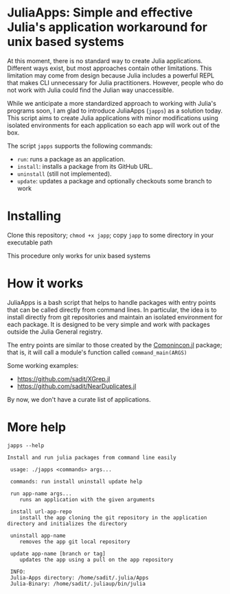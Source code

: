 # JuliaApps: Simple and effective Julia's application workaround for unix based systems

At this moment, there is no standard way to create Julia applications. Different ways exist, but most approaches contain other limitations. This limitation may come from design because Julia includes a powerful REPL that makes CLI unnecessary for Julia practitioners.
However, people who do not work with Julia could find the Julian way unaccessible.

While we anticipate a more standardized approach to working with Julia's programs soon, I am glad to introduce JuliaApps (`japps`) as a solution today. This script aims to create Julia applications with minor modifications using isolated environments for each application so each app will work out of the box.


The script `japps` supports the following commands:
- `run`: runs a package as an application.
- `install`: installs a package from its GitHub URL.
- `uninstall` (still not implemented).
- `update`: updates a package and optionally checkouts some branch to work


# Installing


Clone this repository; `chmod +x japp`; copy `japp` to some directory in your executable path

This procedure only works for unix based systems

# How it works

JuliaApps is a bash script that helps to handle packages with entry points that can be called directly from command lines.
In particular, the idea is to install directly from git repositories and maintain an isolated environment for each package.
It is designed to be very simple and work with packages outside the Julia General registry.

The entry points are similar to those created by the [Comonincon.jl](https://comonicon.org/stable/) package; that is, it will call a module's function called `command_main(ARGS)`

Some working examples:
- <https://github.com/sadit/XGrep.jl>
- <https://github.com/sadit/NearDuplicates.jl>

By now, we don't have a curate list of applications.

# More help

```
japps --help

Install and run julia packages from command line easily

 usage: ./japps <commands> args...

 commands: run install uninstall update help

 run app-name args...
    runs an application with the given arguments

 install url-app-repo
    install the app cloning the git repository in the application directory and initializes the directory

 uninstall app-name
    removes the app git local repository

 update app-name [branch or tag]
    updates the app using a pull on the app repository

 INFO:
 Julia-Apps directory: /home/sadit/.julia/Apps
 Julia-Binary: /home/sadit/.juliaup/bin/julia
```
